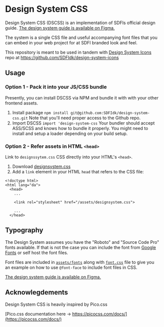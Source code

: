 # Design System CSS

Design System CSS (DSCSS) is an implementation of SDFIs official design guide.
[The design system guide is available on Figma.](https://www.figma.com/file/G9g2vp2MOcejoPB3d1xJvU/Dataforsyningen-Design-System)

The system is a single CSS file and useful accompanying font files that you can embed in your web project for at SDFI branded look and feel.

This repository is meant to be used in tandem with [Design System Icons](https://github.com/SDFIdk/design-system-icons) repo at https://github.com/SDFIdk/design-system-icons

## Usage

### Option 1 - Pack it into your JS/CSS bundle

Presently, you can install DSCSS via NPM and bundle it with with your other frontend assets.

1. Install package
   `npm install git@github.com:SDFIdk/design-system-css.git`
   Note that you'll need proper access to the Github repo. 
2. Import DSCSS
   `import 'design-system-css`
   Your bundler should accept ASS/SCSS and knows how to bundle it properly. You might need to install and setup a loader depending on your build setup.

### Option 2 - Refer assets in HTML `<head>`

Link to `designssytem.css` CSS directly into your HTML's `<head>`.

1. Download [designsystem.css](https://github.com/SDFIdk/design-system-css/blob/main/assets/designsystem.css)
2. Add a `link` element in your HTML `head` that refers to the CSS file:

```
<!doctype html>
<html lang="da">
  <head>
    ...

    <link rel="stylesheet" href="/assets/designsystem.css">

    ...
  </head>
```

## Typography

The Design System assumes you have the "Roboto" and "Source Code Pro" fonts available. If that is not the case you can include the font from [Google Fonts](https://fonts.google.com/) or self host the font files.

Font files are included in [`assets/fonts`](./assets/fonts) along with [`font.css`](./assets/fonts/font.css) file to give you an example on how to use `@font-face` to include font files in CSS.

[The design system guide is available on Figma.](https://www.figma.com/file/G9g2vp2MOcejoPB3d1xJvU/Dataforsyningen-Design-System)

## Acknowlegdements

Design System CSS is heavily inspired by Pico.css

[Pico.css documentation here -> https://picocss.com/docs/](https://picocss.com/docs/)
